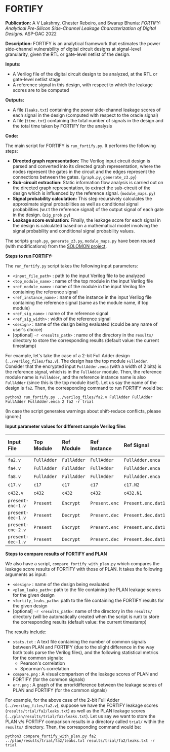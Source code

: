 
# FORTIFY

**Publication:** A V Lakshmy, Chester Rebeiro, and Swarup Bhunia:
_FORTIFY: Analytical Pre-Silicon Side-Channel Leakage Characterization of Digital Designs._ ASP-DAC 2022

**Description:** FORTIFY is an analytical framework that estimates the power side-channel vulnerability of digital circuit designs at signal-level granularity, given the RTL or gate-level netlist of the design.

**Inputs:**

- A Verilog file of the digital circuit design to be analyzed, at the RTL or gate-level netlist stage
- A reference signal in this design, with respect to which the leakage scores are to be computed

**Outputs:**

- A file (`leaks.txt`) containing the power side-channel leakage scores of each signal in the design (computed with respect to the oracle signal)
- A file (`time.txt`) containing the total number of signals in the design and the total time taken by FORTIFY for the analysis

**Code:**

The main script for FORTIFY is `run_fortify.py`. It performs the following steps:

- **Directed graph representation:**  The Verilog input circuit design is parsed and converted into its directed graph representation, where the nodes represent the gates in the circuit and the edges represent the connections between the gates. (`graph.py`, `generate_z3.py`)
- **Sub-circuit extraction:** Static information flow analysis is carried out on the directed graph representation, to extract the sub-circuit of the design which is influenced by the reference signal. (`module_maps.py`)
- **Signal probability calculation:** This step recursively calculates the approximate signal probabilities as well as conditional signal probabilities (w.r.t the reference signal) of the output signal of each gate in the design. (`sig_prob.py`)
- **Leakage score evaluation:** Finally, the leakage score for each signal in the design is calculated based on a mathematical model involving the signal probability and conditional signal probability values.

The scripts `graph.py`, `generate_z3.py`, `module_maps.py` have been reused (with modifications) from the [SOLOMON project](https://ieeexplore.ieee.org/abstract/document/9116380/).

**Steps to run FORTIFY:**

The `run_fortify.py` script takes the following input parameters:

- `<input_file_path>` : path to the input Verilog file to be analyzed
- `<top_module_name>` : name of the top module in the input Verilog file
- `<ref_module_name>` : name of the module in the input Verilog file containing the reference signal
- `<ref_instance_name>` : name of the instance in the input Verilog file containing the reference signal (same as the module name, if top module)
- `<ref_sig_name>` : name of the reference signal
- `<ref_sig_width>` : width of the reference signal
- `<design>` : name of the design being evaluated (could be any name of user's choice)
- [optional] `-r <results_path>` : name of the directory in the `results/` directory to store the corresponding results (default value: the current timestamp)

For example, let's take the case of a 2-bit Full Adder design (`../verilog_files/fa2.v`). The design has the top module `FullAdder`. Consider that the encrypted input `FullAdder.enca` (with a width of 2 bits) is the reference signal, which is in the `FullAdder` module. Then, the reference module name is `FullAdder`, and the reference instance name is also `FullAdder` (since this is the top module itself). Let us say the name of the design is `fa2`. Then, the corresponding command to run FORTIFY would be:

`python3 run_fortify.py ../verilog_files/fa2.v FullAdder FullAdder FullAdder FullAdder.enca 2 fa2 -r trial`

(In case the script generates warnings about shift-reduce conflicts, please ignore.)

**Input parameter values for different sample Verilog files**

| Input File | Top Module | Ref Module | Ref Instance | Ref Signal | Ref Signal Width |
| :- | :- | :- | :- | :- | :- |
| `fa2.v` | `FullAdder` | `FullAdder` | `FullAdder` | `FullAdder.enca` | 2 |
| `fa4.v` | `FullAdder` | `FullAdder` | `FullAdder` | `FullAdder.enca` | 4 |
| `fa8.v` | `FullAdder` | `FullAdder` | `FullAdder` | `FullAdder.enca` | 8 |
| `c17.v` | `c17` | `c17` | `c17` | `c17.N2` | 1 |
| `c432.v` | `c432` | `c432` | `c432` | `c432.N1` | 1 |
| `present-enc-1.v` | `Present` | `Encrypt` | `Present.enc` | `Present.enc.dat1_1` | 64 |
| `present-dec-1.v` | `Present` | `Decrypt` | `Present.dec` | `Present.dec.dat1_1` | 64 |
| `present-enc-2.v` | `Present` | `Encrypt` | `Present.enc` | `Present.enc.dat1_1` | 64 |
| `present-dec-1.v` | `Present` | `Decrypt` | `Present.dec` | `Present.dec.dat1_1` | 64 |


**Steps to compare results of FORTIFY and PLAN**

We also have a script, `compare_fortify_with_plan.py` which compares the leakage score results of FORTIFY with those of PLAN. It takes the following arguments as input:

- `<design>` : name of the design being evaluated
- `<plan_leaks_path>`: path to the file containing the PLAN leakage scores for the given design
- `<fortify_leaks_path>`: path to the file containing the FORTIFY results for the given design
- [optional] `-r <results_path>`: name of the directory in the `results/` directory (will be automatically created when the script is run) to store the corresponding results (default value: the current timestamp)

The results include:

- `stats.txt` : A text file containing the number of common signals between PLAN and FORTIFY (due to the slight difference in the way both tools parse the Verilog files), and the following statistical metrics for the common signals:
  - Pearson's correlation
  - Spearman's correlation
- `compare.png` : A visual comparison of the leakage scores of PLAN and FORTIFY (for the common signals)
- `err.png` : A graph of the error/difference between the leakage scores of PLAN and FORTIFY (for the common signals)

For example, for the above case of the 2-bit Full Adder (`../verilog_files/fa2.v`), suppose we have the FORTIFY leakage scores (`results/trial/fa2/leaks.txt`) as well as the PLAN leakage scores (`../plan/results/trial/fa2/leaks.txt`). Let us say we want to store the PLAN v/s FORTIFY comparison results in a directory called `trial/` within the `results/` directory. Then, the corresponding command would be:

`python3 compare_fortify_with_plan.py fa2 ../plan/results/trial/fa2/leaks.txt results/trial/fa2/leaks.txt -r trial`

